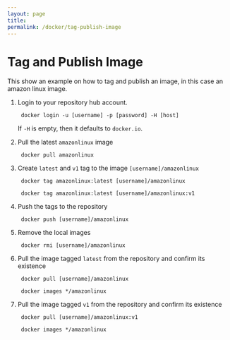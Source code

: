 ```yaml
---
layout: page
title:
permalink: /docker/tag-publish-image
---
```

# Tag and Publish Image

This show an example on how to tag and publish an image, in this case an amazon linux image.

1. Login to your repository hub account.

        docker login -u [username] -p [password] -H [host]

    If <code>-H</code> is empty, then it defaults to <code>docker.io</code>.

1. Pull the latest <code>amazonlinux</code> image

        docker pull amazonlinux

1. Create <code>latest</code> and <code>v1</code> tag to the image <code>[username]/amazonlinux</code>

        docker tag amazonlinux:latest [username]/amazonlinux

        docker tag amazonlinux:latest [username]/amazonlinux:v1

1. Push the tags to the repository

        docker push [username]/amazonlinux

1. Remove the local images

        docker rmi [username]/amazonlinux

1. Pull the image tagged <code>latest</code> from the repository and confirm its existence

        docker pull [username]/amazonlinux

        docker images */amazonlinux

1. Pull the image tagged <code>v1</code> from the repository and confirm its existence

        docker pull [username]/amazonlinux:v1

        docker images */amazonlinux
